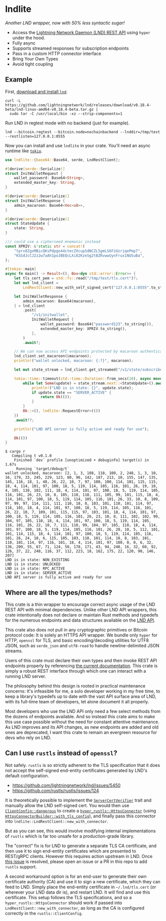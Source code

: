 # lndlite

_Another LND wrapper, now with 50% less syntactic sugar!_

- Access the [Lightning Network Daemon (LND) REST API](https://lightning.engineering/api-docs/api/lnd/rest-endpoints/) using `hyper` under the hood.
- Fully async
- Supports streamed responses for subscription endpoints
- Pass in a custom HTTP connector interface
- Bring Your Own Types
- Avoid tight coupling


## Example

First, [download and install `lnd`](https://github.com/lightningnetwork/lnd).

```console
curl -L https://github.com/lightningnetwork/lnd/releases/download/v0.18.4-beta/lnd-linux-amd64-v0.18.4-beta.tar.gz |
  sudo tar -C /usr/local/bin -xz --strip-components=1
```

Run LND in regtest mode with no backend (just for example).

```console
lnd --bitcoin.regtest --bitcoin.node=nochainbackend --lnddir=/tmp/test --restlisten=127.0.0.1:8555
```

Now you can install and use `lndlite` in your crate. You'll need an async runtime like [`tokio`](https://tokio.rs).

```rust
use lndlite::{base64::Base64, serde, LndRestClient};

#[derive(serde::Serialize)]
struct InitWalletRequest {
    wallet_password: Base64<String>,
    extended_master_key: String,
}

#[derive(serde::Deserialize)]
struct InitWalletResponse {
    admin_macaroon: Base64<Vec<u8>>,
}

#[derive(serde::Deserialize)]
struct StateUpdate {
    state: String,
}

/// could use a cipherseed mnemonic instead
const XPRIV: &'static str = concat!(
    "tprv8ZgxMBicQKsPdpgo44ctecZXcupSdNCZL5gmLS6FiUzrjqePmp7",
    "KSSdJcCJ2z2w7aAh1poJBEQcLXi82KzeSg2tBZRvwwUynFrux1NUSuBa",
);

#[tokio::main]
async fn main() -> Result<(), Box<dyn std::error::Error>> {
    let tls_cert_pem = std::fs::read("/tmp/test/tls.cert")?;
    let mut lnd_client =
        LndRestClient::new_with_self_signed_cert("127.0.0.1:8555".to_string(), b"", &tls_cert_pem)?;

    let InitWalletResponse {
        admin_macaroon: Base64(macaroon),
    } = lnd_client
        .post(
            "/v1/initwallet",
            InitWalletRequest {
                wallet_password: Base64("password123".to_string()),
                extended_master_key: XPRIV.to_string(),
            },
        )
        .await?;

    // We can now access API endpoints protected by macaroon authentication
    lnd_client.set_macaroon(&macaroon);
    println!("wallet unlocked, macaroon: {:?}", macaroon);

    let mut state_stream = lnd_client.get_streamed("/v1/state/subscribe").await?;

    tokio::time::timeout(std::time::Duration::from_secs(10), async move {
        while let Some(update) = state_stream.next::<StateUpdate>().await? {
            println!("LND is in state: {}", update.state);
            if update.state == "SERVER_ACTIVE" {
                return Ok(());
            }
        }
        Ok::<(), lndlite::RequestError>(())
    })
    .await??;

    println!("LND API server is fully active and ready for use");

    Ok(())
}
```

```
$ cargo r
   Compiling t v0.1.0
    Finished `dev` profile [unoptimized + debuginfo] target(s) in 1.67s
     Running `target/debug/t`
wallet unlocked, macaroon: [2, 1, 3, 108, 110, 100, 2, 248, 1, 3, 10, 16, 179, 33, 245, 229, 123, 80, 96, 142, 187, 213, 10, 155, 147, 135, 145, 116, 18, 1, 48, 26, 22, 10, 7, 97, 100, 100, 114, 101, 115, 115, 18, 4, 114, 101, 97, 100, 18, 5, 119, 114, 105, 116, 101, 26, 19, 10, 4, 105, 110, 102, 111, 18, 4, 114, 101, 97, 100, 18, 5, 119, 114, 105, 116, 101, 26, 23, 10, 8, 105, 110, 118, 111, 105, 99, 101, 115, 18, 4, 114, 101, 97, 100, 18, 5, 119, 114, 105, 116, 101, 26, 33, 10, 8, 109, 97, 99, 97, 114, 111, 111, 110, 18, 8, 103, 101, 110, 101, 114, 97, 116, 101, 18, 4, 114, 101, 97, 100, 18, 5, 119, 114, 105, 116, 101, 26, 22, 10, 7, 109, 101, 115, 115, 97, 103, 101, 18, 4, 114, 101, 97, 100, 18, 5, 119, 114, 105, 116, 101, 26, 23, 10, 8, 111, 102, 102, 99, 104, 97, 105, 110, 18, 4, 114, 101, 97, 100, 18, 5, 119, 114, 105, 116, 101, 26, 22, 10, 7, 111, 110, 99, 104, 97, 105, 110, 18, 4, 114, 101, 97, 100, 18, 5, 119, 114, 105, 116, 101, 26, 20, 10, 5, 112, 101, 101, 114, 115, 18, 4, 114, 101, 97, 100, 18, 5, 119, 114, 105, 116, 101, 26, 24, 10, 6, 115, 105, 103, 110, 101, 114, 18, 8, 103, 101, 110, 101, 114, 97, 116, 101, 18, 4, 114, 101, 97, 100, 0, 0, 6, 32, 136, 209, 55, 67, 71, 124, 50, 178, 171, 43, 94, 248, 16, 32, 60, 92, 126, 37, 22, 248, 116, 37, 112, 223, 18, 162, 175, 22, 120, 90, 146, 207]
LND is in state: NON_EXISTING
LND is in state: UNLOCKED
LND is in state: RPC_ACTIVE
LND is in state: SERVER_ACTIVE
LND API server is fully active and ready for use
```

## Where are all the types/methods?

This crate is a thin wrapper to encourage correct async usage of the LND REST API with minimal dependencies. Unlike other LND API wrappers, this crate intentionally does not declare or maintain Rust methods and typedefs for the numerous endpoints and data structures available on the [LND API](https://lightning.engineering/api-docs/api/lnd/).

This crate also does not pull in any cryptographic primitives or Bitcoin protocol code: It is solely an HTTPS API wrapper. We bundle only `hyper` for HTTP, `openssl` for TLS, and basic encoding/decoding utilities for UTF8 JSON, such as `serde_json` and `utf8-read` to handle newline-delimited JSON streams.

Users of this crate must declare their own types and then invoke REST API endpoints properly by referencing [the current documentation](https://lightning.engineering/api-docs/api/lnd/rest-endpoints/). This crate is simply a robust REST interface through which one can interact with a running LND server.

The philosophy behind this design is rooted in practical maintenance concerns: It's infeasible for me, a solo developer working in my free time, to keep a library's typedefs up to date with the vast API surface area of LND, with its full-time team of developers, let alone document it all properly.

Most developers who use the LND API only need a few select methods from the dozens of endpoints available. And so instead this crate aims to make this use case possible without the need for constant attentive maintenance. As LND improves and its API changes, as new endpoints are added and old ones are deprecated, I want this crate to remain an evergreen resource for devs who rely on LND.


## Can I use `rustls` instead of `openssl`?

Not safely. `rustls` is so strictly adherent to the TLS specification that it does not accept the self-signed end-entity certificates generated by LND's default configuration.

- https://github.com/lightningnetwork/lnd/issues/5450
- https://github.com/rustls/rustls/issues/124

It is theoretically possible to implement the [`ServerCertVerifier`](https://docs.rs/rustls/0.23.20/rustls/client/danger/trait.ServerCertVerifier.html) trait and manually allow the LND self-signed cert. You would then use [`ClientConfig::dangerous`](https://docs.rs/rustls/0.23.20/rustls/client/struct.ClientConfig.html#method.dangerous) to create a [`hyper_rustls::HttpsConnector`](https://docs.rs/hyper-rustls/latest/hyper_rustls/struct.HttpsConnector.html) (using [`HttpsConnectorBuilder::with_tls_config`](https://docs.rs/hyper-rustls/latest/hyper_rustls/struct.HttpsConnectorBuilder.html#method.with_tls_config)), and finally pass this connector into `lndlite::LndRestClient::new_with_connector`.

But as you can see, this would involve modifying internal implementations of `rustls` which is far too unsafe for a production-grade library.

The "correct" fix is for LND to generate a separate TLS CA certificate, and then use it to sign end-entity certificates which are presented to REST/gRPC clients. However this requires action upstream in LND. Once [this issue](https://github.com/lightningnetwork/lnd/issues/5450) is resolved, please open an issue or a PR in this repo to add `rustls` support.

A second workaround option is for an end-user to generate their own certificate authority (CA) and use it to sign a new certificate, which they can feed to LND. Simply place the end-entity certificate in `~/.lnd/tls.cert` (or wherever your LND data dir is), and restart LND. It will find and use this certificate. This setup follows the TLS specifications, and so a `hyper_rustls::HttpsConnector` should work if passed into `LndRestClient::new_with_connector`, as long as the CA is configured correctly in the `rustls::ClientConfig`.
